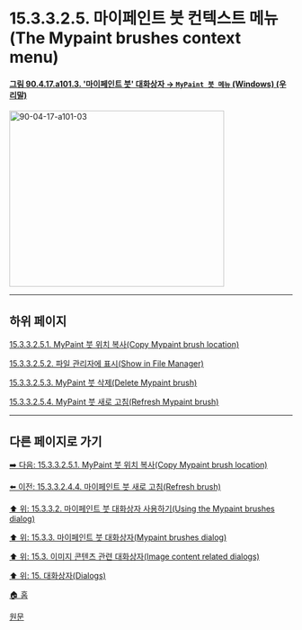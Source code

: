 # 15.3.3.2.5. 마이페인트 붓 컨텍스트 메뉴(The Mypaint brushes context menu)

<a id="90-04-17-a101-03"></a>

#### [그림 90.4.17.a101.3. '마이페인트 붓' 대화상자 → `MyPaint 붓 메뉴` (Windows) (우리말)](./90-04-0017-mypaint_brushes.md#90-04-17-a101-03)
<img width="382" height="313" alt="90-04-17-a101-03" src="https://github.com/user-attachments/assets/5181274c-7cbf-4fd8-b239-2d897de539e9" />

***

## 하위 페이지

[15.3.3.2.5.1. MyPaint 붓 위치 복사(Copy Mypaint brush location)](./15-03-03-02-05-01-copy_mypaint_brush_location.md)

[15.3.3.2.5.2. 파일 관리자에 표시(Show in File Manager)](./15-03-03-02-05-02-show_in_file_manager.md)

[15.3.3.2.5.3. MyPaint 붓 삭제(Delete Mypaint brush)](./15-03-03-02-05-03-delete_mypaint_brush.md)

[15.3.3.2.5.4. MyPaint 붓 새로 고침(Refresh Mypaint brush)](./15-03-03-02-05-04-refresh_mypaint_brush.md)

***

## 다른 페이지로 가기

[➡️ 다음: 15.3.3.2.5.1. MyPaint 붓 위치 복사(Copy Mypaint brush location)](./15-03-03-02-05-01-copy_mypaint_brush_location.md)

[⬅️ 이전: 15.3.3.2.4.4. 마이페인트 붓 새로 고침(Refresh brush)](./15-03-03-02-04-04-refresh_brushes.md)

[⬆️ 위: 15.3.3.2. 마이페인트 붓 대화상자 사용하기(Using the Mypaint brushes dialog)](./15-03-03-02-00-using_the_mypaint_brushes_dialog.md)

[⬆️ 위: 15.3.3. 마이페인트 붓 대화상자(Mypaint brushes dialog)](./15-03-03-00-mypaint-brushes-dialog.md)

[⬆️ 위: 15.3. 이미지 콘텐츠 관련 대화상자(Image content related dialogs)](./15-03-00-image-content-related-dialogs.md)

[⬆️ 위: 15. 대화상자(Dialogs)](./15-00-dialogs.md)

[🏠 홈](./00-home.md)

[원문](https://docs.gimp.org/2.10/ko/gimp-mypaint-brush-dialog.html#idm19616)